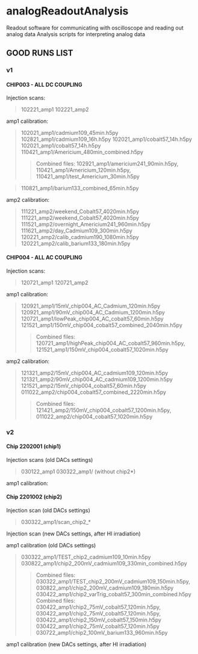 # analogReadoutAnalysis

Readout software for communicating with oscilloscope and reading out analog data
Analysis scripts for interpreting analog data


## GOOD RUNS LIST

### v1

#### CHIP003 - ALL DC COUPLING

Injection scans:
> 102221_amp1
> 102221_amp2

amp1 calibration:
> 102021_amp1/cadmium109_45min.h5py
> 102821_amp1/cadmium109_16h.h5py
> 102021_amp1/cobalt57_14h.h5py
> 102021_amp1/cobalt57_14h.h5py
> 110421_amp1/Americium_480min_combined.h5py
>> Combined files: 102921_amp1/americium241_90min.h5py, 110421_amp1/Americium_120min.h5py, 110421_amp1/test_Americium_30min.h5py

> 110821_amp1/barium133_combined_65min.h5py

amp2 calibration:
> 111221_amp2/weekend_Cobalt57_4020min.h5py
> 111221_amp2/weekend_Cobalt57_4020min.h5py
> 111521_amp2/overnight_Americium241_960min.h5py
> 111621_amp2/day_Cadmium109_300min.h5py
> 120221_amp2/calib_cadmium190_1080min.h5py
> 120221_amp2/calib_barium133_180min.h5py


#### CHIP004 - ALL AC COUPLING

Injection scans:
> 120721_amp1
> 120721_amp2

amp1 calibration: 
> 120921_amp1/15mV_chip004_AC_Cadmium_120min.h5py
> 120921_amp1/90mV_chip004_AC_Cadmium_1200min.h5py
> 120721_amp1/lowPeak_chip004_AC_cobalt57_60min.h5py
> 121521_amp1/150mV_chip004_cobalt57_combined_2040min.h5py
>> Combined files: 120721_amp1/highPeak_chip004_AC_cobalt57_960min.h5py, 121521_amp1/150mV_chip004_cobalt57_1020min.h5py

amp2 calibration:
> 121321_amp2/15mV_chip004_AC_cadmium109_120min.h5py
> 121321_amp2/90mV_chip004_AC_cadmium109_1200min.h5py
> 121521_amp2/15mV_chip004_cobalt57_60min.h5py
> 011022_amp2/chip004_cobalt57_combined_2220min.h5py
>> Combined files: 121421_amp2/150mV_chip004_cobalt57_1200min.h5py, 011022_amp2/chip004_cobalt57_1020min.h5py


### v2

#### Chip 2202001 (chip1)

Injection scans (old DACs settings)
> 030122_amp1
> 030322_amp1/ (without chip2*)

amp1 calibration:

#### Chip 2201002 (chip2)

Injection scan (old DACs settings)
> 030322_amp1/scan_chip2_*

Injection scan (new DACs settings, after HI irradiation)

amp1 calibration (old DACs settings)
> 030322_amp1/TEST_chip2_cadmium109_10min.h5py
> 030822_amp1/chip2_200mV_cadmium109_330min_combined.h5py
>> Combined files: 030322_amp1/TEST_chip2_200mV_cadmium109_150min.h5py, 030822_amp1/chip2_200mV_cadmium109_180min.h5py
> 030422_amp1/chip2_varTrig_cobalt57_300min_combined.h5py
>> Combined files: 030422_amp1/chip2_75mV_cobalt57_120min.h5py, 030422_amp1/chip2_75mV_cobalt57_120min.h5py, 030422_amp1/chip2_150mV_cobalt57_150min.h5py
> 030422_amp1/chip2_75mV_cobalt57_120min.h5py
> 030722_amp1/chip2_100mV_barium133_960min.h5py

amp1 calibration (new DACs settings, after HI irradiation)